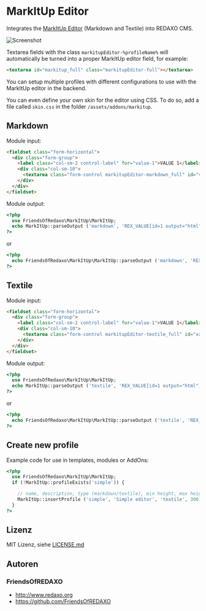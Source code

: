 # MarkItUp Editor

Integrates the [MarkItUp Editor](http://markitup.jaysalvat.com/) (Markdown and Textile) into REDAXO CMS.

![Screenshot](https://raw.githubusercontent.com/FriendsOfREDAXO/markitup/assets/rex_markitup.png)

Textarea fields with the class `markitupEditor-%profileName%` will automatically be turned into a proper MarkItUp editor field, for example:

```html
<textarea id="markitup_full" class="markitupEditor-full"></textarea>
```

You can setup multiple profiles with different configurations to use with the MarkItUp editor in the backend.

You can even define your own skin for the editor using CSS. To do so, add a file called `skin.css` in the folder `/assets/addons/markitup`.


## Markdown

Module input:

```html
<fieldset class="form-horizontal">
  <div class="form-group">
    <label class="col-sm-2 control-label" for="value-1">VALUE 1</label>
    <div class="col-sm-10">
      <textarea class="form-control markitupEditor-markdown_full" id="value-1" name="REX_INPUT_VALUE[1]">REX_VALUE[1]</textarea>
    </div>
  </div>
</fieldset>
```

Module output:

```php
<?php
  use FriendsOfRedaxo\MarkItUp\MarkItUp;
  echo MarkItUp::parseOutput ('markdown', 'REX_VALUE[id=1 output="html"]');
?>
```

or

```php
<?php
  echo FriendsOfRedaxo\MarkItUp\MarkItUp::parseOutput ('markdown', 'REX_VALUE[id=1 output="html"]');
?>
```


## Textile

Module input:

```html
<fieldset class="form-horizontal">
  <div class="form-group">
    <label class="col-sm-2 control-label" for="value-1">VALUE 1</label>
    <div class="col-sm-10">
      <textarea class="form-control markitupEditor-textile_full" id="value-1" name="REX_INPUT_VALUE[1]">REX_VALUE[1]</textarea>
    </div>
  </div>
</fieldset>
```

Module output:

```php
<?php
  use FriendsOfRedaxo\MarkItUp\MarkItUp;
  echo MarkItUp::parseOutput ('textile', 'REX_VALUE[id=1 output="html"]');
?>
```

or

```php
<?php
  echo FriendsOfRedaxo\MarkItUp\MarkItUp::parseOutput ('textile', 'REX_VALUE[id=1 output="html"]');
?>
```

## Create new profile

Example code for use in templates, modules or AddOns:

```php
<?php
  use FriendsOfRedaxo\MarkItUp\MarkItUp;
  if (!MarkItUp::profileExists('simple')) {

    // name, description, type (markdown/textile), min height, max height, url type (relative/absolute), buttons
    MarkItUp::insertProfile ('simple', 'Simple editor', 'textile', 300, 800, 'relative', 'bold,italic');
  }
?>
```

## Lizenz

MIT Lizenz, siehe [LICENSE.md](https://github.com/FriendsOfREDAXO/markitup/blob/main/LICENSE)  

## Autoren

### FriendsOfREDAXO

* <http://www.redaxo.org>
* <https://github.com/FriendsOfREDAXO>
